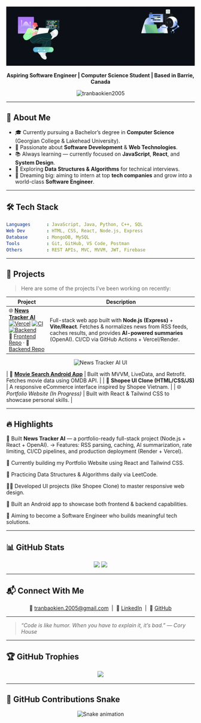 <p align="center">
  <img src="https://raw.githubusercontent.com/tranbaokien2005/tranbaokien2005/refs/heads/main/assets/%23B22222.gif" alt="Hi I'm Tran Bao Kien banner" />
</p>

<p align="center">
  <b>Aspiring Software Engineer | Computer Science Student | Based in Barrie, Canada</b>
</p>

<p align="center">
  <img src="https://komarev.com/ghpvc/?username=tranbaokien2005&label=Profile+Views&color=0e75b6&style=flat" alt="tranbaokien2005" />
</p>

<hr/>

## 💖 About Me

- 🎓 Currently pursuing a Bachelor’s degree in **Computer Science** (Georgian College & Lakehead University).
- 🚀 Passionate about **Software Development** & **Web Technologies**.
- 📚 Always learning — currently focused on **JavaScript**, **React**, and **System Design**.
- 🧠 Exploring **Data Structures & Algorithms** for technical interviews.
- 🌟 Dreaming big: aiming to intern at top **tech companies** and grow into a world-class **Software Engineer**.

<hr/>

## 🛠 Tech Stack

```yaml
Languages      : JavaScript, Java, Python, C++, SQL  
Web Dev        : HTML, CSS, React, Node.js, Express  
Database       : MongoDB, MySQL  
Tools          : Git, GitHub, VS Code, Postman  
Others         : REST APIs, MVC, MVVM, JWT, Firebase
````

<hr/>

## 🚀 Projects

> Here are some of the projects I’ve been working on recently:

| Project                                                                                                                                                                                                                                                                                                                                                                                                                                                                                                                                                                                                                                                                                                                             | Description                                                                                                                                                                                                               |
| ----------------------------------------------------------------------------------------------------------------------------------------------------------------------------------------------------------------------------------------------------------------------------------------------------------------------------------------------------------------------------------------------------------------------------------------------------------------------------------------------------------------------------------------------------------------------------------------------------------------------------------------------------------------------------------------------------------------------------------- | ------------------------------------------------------------------------------------------------------------------------------------------------------------------------------------------------------------------------- |
| 🌐 [**News Tracker AI**](https://news-tracker-ai.vercel.app) <br> [![Vercel](https://vercelbadge.vercel.app/api/tranbaokien2005/news-tracker-ai)](https://news-tracker-ai.vercel.app) [![CI](https://github.com/tranbaokien2005/news-tracker-ai/actions/workflows/ci.yml/badge.svg)](https://github.com/tranbaokien2005/news-tracker-ai/actions/workflows/ci.yml) [![Backend](https://img.shields.io/website?url=https%3A%2F%2Fnews-tracker-api.onrender.com%2Fapi%2Fv1%2Fhealth\&label=Backend\&logo=render\&color=blue)](https://news-tracker-api.onrender.com/api/v1/health) <br> 🔹 [Frontend Repo](https://github.com/tranbaokien2005/news-tracker-fe) · 🔹 [Backend Repo](https://github.com/tranbaokien2005/news-tracker-be) | Full-stack web app built with **Node.js (Express)** + **Vite/React**. Fetches & normalizes news from RSS feeds, caches results, and provides **AI-powered summaries** (OpenAI). CI/CD via GitHub Actions + Vercel/Render. |

<p align="center">
  <img src="https://raw.githubusercontent.com/tranbaokien2005/news-tracker-ai/main/assets/news-tracker-ui.png" alt="News Tracker AI UI" width="700"/>
</p>

| 📱 [**Movie Search Android App**](https://github.com/tranbaokien2005/movie-search-android-app) | Built with MVVM, LiveData, and Retrofit. Fetches movie data using OMDB API. |
| 🛒 **Shopee UI Clone (HTML/CSS/JS)** | A responsive eCommerce interface inspired by Shopee Vietnam. |
| 🌐 *Portfolio Website (In Progress)* | Built with React & Tailwind CSS to showcase personal skills. |

<hr/>

## 🔥 Highlights

📰 Built **News Tracker AI** — a portfolio-ready full-stack project (Node.js + React + OpenAI).
→ Features: RSS parsing, caching, AI summarization, rate limiting, CI/CD pipelines, and production deployment (Render + Vercel).

🔧 Currently building my Portfolio Website using React and Tailwind CSS.

🧠 Practicing Data Structures & Algorithms daily via LeetCode.

🧑‍💻 Developed UI projects (like Shopee Clone) to master responsive web design.

📱 Built an Android app to showcase both frontend & backend capabilities.

💼 Aiming to become a Software Engineer who builds meaningful tech solutions.

<hr/>

## 📊 GitHub Stats

<p align="center"> 
  <img src="https://github-readme-stats.vercel.app/api?username=tranbaokien2005&show_icons=true&theme=github_dark" height="180"/> 
  <img src="https://github-readme-stats.vercel.app/api/top-langs/?username=tranbaokien2005&layout=compact&theme=github_dark" height="180"/> 
</p>

<hr/>

## 📬 Connect With Me

<p align="center">
  📧 <a href="mailto:tranbaokien.2005@gmail.com">tranbaokien.2005@gmail.com</a> &nbsp;|&nbsp;
  💼 <a href="https://www.linkedin.com/in/bao-kien-tran">LinkedIn</a> &nbsp;|&nbsp;
  🐙 <a href="https://github.com/tranbaokien2005">GitHub</a>
</p>

<hr/>

> *“Code is like humor. When you have to explain it, it’s bad.”* — *Cory House*

<hr/>

## 🏆 GitHub Trophies

<p align="center">
  <img src="https://github-profile-trophy.vercel.app/?username=tranbaokien2005&theme=algolia&margin-w=10&margin-h=10"/>
</p>

<hr/>

## 🐍 GitHub Contributions Snake

<p align="center">
  <img src="https://raw.githubusercontent.com/tranbaokien2005/tranbaokien2005/output/github-contribution-grid-snake.svg" alt="Snake animation" />
</p>
